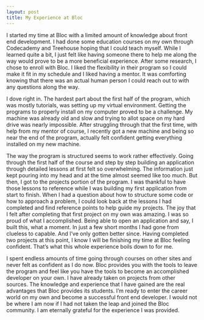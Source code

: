 ```yaml
---
layout: post
title: My Experience at Bloc
---
```

I started my time at Bloc with a limited amount of knowledge about front end development. I had done some education courses on my own through Codecademy and Treehouse hoping that I could teach myself. While I learned quite a bit, I just felt like having someone there to help me along the way would prove to be a more beneficial experience. After some research, I chose to enroll with Bloc. I liked the flexibility in their program so I could make it fit in my schedule and I liked having a mentor. It was comforting knowing that there was an actual human person I could reach out to with any questions along the way.

I dove right in. The hardest part about the first half of the program, which was mostly tutorials, was setting up my virtual environment. Getting the programs to properly install on my computer proved to be a challenge. My machine was already old and slow and trying to allot space on my hard drive was nearly impossible. After struggling through that the first time, with help from my mentor of course, I recently got a new machine and being so near the end of the program, actually felt confident getting everything installed on my new machine.

The way the program is structured seems to work rather effectively. Going through the first half of the course and step by step building an application through detailed lessons at first felt so overwhelming. The information just kept pouring into my head and at the time almost seemed like too much. But then, I got to the projects portion of the program. I was thankful to have those lessons to reference while I was building my first application from start to finish. When I had a question about how to structure some code or how to approach a problem, I could look back at the lessons I had completed and find reference points to help guide my projects. 
The joy that I felt after completing that first project on my own was amazing. I was so proud of what I accomplished. Being able to open an application and say, I built this, what a moment. In just a few short months I had gone from clueless to capable. And I’ve only gotten better since. Having completed two projects at this point, I know I will be finishing my time at Bloc feeling confident. That’s what this whole experience boils down to for me.

I spent endless amounts of time going through courses on other sites and never felt as confident as I do now. Bloc provides you with the tools to leave the program and feel like you have the tools to become an accomplished developer on your own. I have already taken on projects from other sources. The knowledge and experience that I have gained are the real advantages that Bloc provides its students. I’m ready to enter the career world on my own and become a successful front end developer. I would not be where I am now if I had not taken the leap and joined the Bloc community. I am eternally grateful for the experience I was provided.
